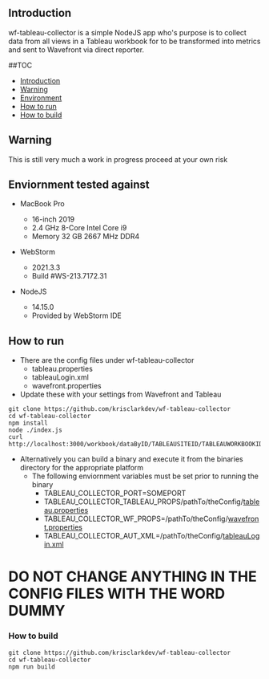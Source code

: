 ## Introduction
wf-tableau-collector is a simple NodeJS app who's purpose is to collect data from all views in a Tableau workbook for
to be transformed into metrics and sent to Wavefront via direct reporter.

##TOC
* [Introduction](#introduction)
* [Warning](#warning)
* [Environment](#enviornment-tested-against)
* [How to run](#how-to-run)
* [How to build](#how-to-build)

## Warning
This is still very much a work in progress proceed at your own risk

## Enviornment tested against
* MacBook Pro
  * 16-inch 2019
  * 2.4 GHz 8-Core Intel Core i9
  * Memory 32 GB 2667 MHz DDR4

* WebStorm
  * 2021.3.3
  * Build #WS-213.7172.31

* NodeJS
  * 14.15.0
  * Provided by WebStorm IDE

## How to run

* There are the config files under wf-tableau-collector
  * tableau.properties
  * tableauLogin.xml
  * wavefront.properties
* Update these with your settings from Wavefront and Tableau

```shell
git clone https://github.com/krisclarkdev/wf-tableau-collector
cd wf-tableau-collector
npm install
node ./index.js
curl http://localhost:3000/workbook/dataByID/TABLEAUSITEID/TABLEAUWORKBOOKID
```

* Alternatively you can build a binary and execute it from the binaries directory for the appropriate platform
  * The following enviornment variables must be set prior to running the binary
    * TABLEAU_COLLECTOR_PORT=SOMEPORT
    * TABLEAU_COLLECTOR_TABLEAU_PROPS/pathTo/theConfig/[tableau.properties](https://raw.githubusercontent.com/krisclarkdev/wf-tableau-collector/master/config/tableau.properties)
    * TABLEAU_COLLECTOR_WF_PROPS=/pathTo/theConfig/[wavefront.properties](https://raw.githubusercontent.com/krisclarkdev/wf-tableau-collector/master/config/wavefront.properties)
    * TABLEAU_COLLECTOR_AUT_XML=/pathTo/theConfig/[tableauLogin.xml](https://raw.githubusercontent.com/krisclarkdev/wf-tableau-collector/master/config/tableauLogin.xml)

# DO NOT CHANGE ANYTHING IN THE CONFIG FILES WITH THE WORD DUMMY

### How to build

```shell
git clone https://github.com/krisclarkdev/wf-tableau-collector
cd wf-tableau-collector
npm run build
```